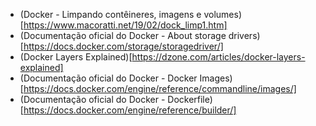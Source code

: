 - (Docker - Limpando contêineres, imagens e volumes)[https://www.macoratti.net/19/02/dock_limp1.htm]
- (Documentação oficial do Docker - About storage drivers)[https://docs.docker.com/storage/storagedriver/]
- (Docker Layers Explained)[https://dzone.com/articles/docker-layers-explained]
- (Documentação oficial do Docker - Docker Images)[https://docs.docker.com/engine/reference/commandline/images/]
- (Documentação oficial do Docker - Dockerfile)[https://docs.docker.com/engine/reference/builder/]
